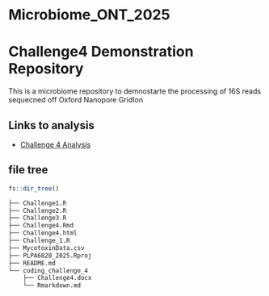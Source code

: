 # Microbiome_ONT_2025

# Challenge4 Demonstration Repository
This is a microbiome repository to demnostarte the processing of 16S reads sequecned off Oxford Nanopore GridIon

## Links to analysis

- [Challenge 4 Analysis](coding_challenge_4/Challenge4.md)

## file tree

```r
fs::dir_tree()
```

```bash
├── Challenge1.R
├── Challenge2.R
├── Challenge3.R
├── Challenge4.Rmd
├── Challenge4.html
├── Challenge_1.R
├── MycotoxinData.csv
├── PLPA6820_2025.Rproj
├── README.md
└── coding_challenge_4
    ├── Challenge4.docx
    └── Rmarkdown.md
```
